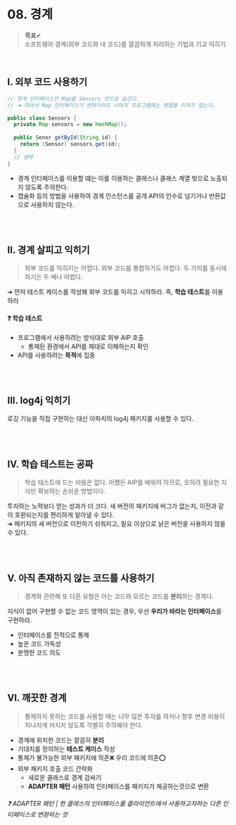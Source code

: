 # 08. 경계

> **목표**✔ <br>
> 소프트웨어 경계(외부 코드와 내 코드)를 깔끔하게 처리하는 기법과 기교 익히기
<br>

## I. 외부 코드 사용하기
```java
// 경계 인터페이스인 Map을 Sensors 안으로 숨긴다. 
// ➔ 따라서 Map 인터페이스가 변하더라도 나머지 프로그램에는 영향을 미치지 않는다.

public class Sensors {
  private Map sensors = new HashMap();
  
  public Senor getById(String id) {
    return (Sensor) sensors.get(id);
  }
  // 생략
}
```

- 경계 인터페이스를 이용할 떄는 이를 이용하는 클래스나 클래스 계열 밖으로 노출되지 않도록 주의한다.
- 캡슐화 등의 방법을 사용하여 경계 인스턴스를 공개 API의 인수로 넘기거나 반환값으로 사용하지 않는다.

<br><br>

## II. 경계 살피고 익히기
> 외부 코드를 익히기는 어렵다. 외부 코드를 통합하기도 어렵다. 두 가지를 동시에 하기는 두 배나 어렵다.

 ➔ 먼저 테스트 케이스를 작성해 외부 코드를 익히고 시작하라. 즉, **학습 테스트**를 이용하라

#### ❓ 학습 테스트
* 프로그램에서 사용하려는 방식대로 외부 AIP 호출
  * 통제된 환경에서 API를 제대로 이해하는지 확인
* API를 사용하려는 **목적**에 집중

<br><br>

## III. log4j 익히기
로깅 기능을 직접 구현하는 대신 아파치의 log4j 패키지를 사용할 수 있다.

<br><br>

## IV. 학습 테스트는 공짜 
> 학습 테스트에 드는 비용은 없다. 어쨌든 AIP를 배워야 하므로, 오히려 필요한 지식만 확보하는 손쉬운 방법이다.

투자하는 노력보다 얻는 성과가 더 크다. 새 버전의 패키지에 버그가 없는지, 이전과 같이 호환되는지를 편리하게 알아낼 수 있다.<br>
➔ 패키지의 새 버전으로 이전하기 쉬워지고, 필요 이상으로 낡은 버전을 사용하지 않을 수 있다.

<br><br>

## V. 아직 존재하지 않는 코드를 사용하기
> 경계와 관련해 또 다른 유형은 아는 코드와 모르는 코드를 **분리**하는 경계다.

지식이 없어 구현할 수 없는 코드 영역이 있는 경우, 우선 **우리가 바라는 인터페이스**를 구현하라.
- 인터페이스를 전적으로 통제
- 높은 코드 가독성
- 분명한 코드 의도 

<br><br>

## VI. 깨끗한 경계
> 통제하지 못하는 코드를 사용할 때는 너무 많은 투자를 하거나 향후 변경 비용이 지나치게 커지지 않도록 각별히 주의해야 한다.

- 경계에 위치한 코드는 깔끔히 **분리**
- 기대치를 정의하는 **테스트 케이스** 작성
- 통제가 불가능한 외부 패키지에 의존❌ 우리 코드에 의존⭕
- 외부 패키지 호출 코드 간략화
  - 새로운 클래스로 경계 감싸기
  - **ADAPTER 패턴** 사용하여 인터페이스를 패키지가 제공하는것으로 변환

###### ❓ ADAPTER 패턴 | 한 클래스의 인터페이스를 클라이언트에서 사용하고자하는 다른 인터페이스로 변환하는 것
<br>




